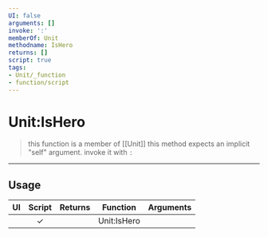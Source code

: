 ```yaml
---
UI: false
arguments: []
invoke: ':'
memberOf: Unit
methodname: IsHero
returns: []
script: true
tags:
- Unit/_function
- function/script
---
```

# Unit:IsHero
> this function is a member of [[Unit]]
> this method expects an implicit "self" argument. invoke it with `:`
-----
## Usage
|  UI | Script | Returns | Function | Arguments |
|:---:|:------:|-------:|:--------:|:---------|
| |✓||Unit:IsHero||
